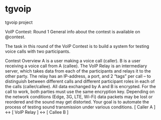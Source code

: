 # tgvoip
tgvoip project

VoIP Contest: Round 1
General info about the contest is available on @contest. 

The task in this round of the VoIP Contest is to build a system for testing voice calls with two participants.

Contest Overview
A is a user making a voice call (caller).
B is a user receiving a voice call from A (callee).
The VoIP Relay is an intermediary server, which takes data from each of the participants and relays it to the other party. The relay has an IP-address, a port, and 2 “tags” per call – to distinguish between different calls and different participant roles in each of the calls (caller/callee).
All data exchanged by A and B is encrypted. For the call to work, both parties must use the same encryption key.
Depending on the network conditions (Edge, 3G, LTE, Wi-Fi) data packets may be lost or reordered and the sound may get distorted.
Your goal is to automate the process of testing sound transmission under various conditions.
[ Caller A ] <-> [ VoIP Relay ] <-> [ Callee B ]


